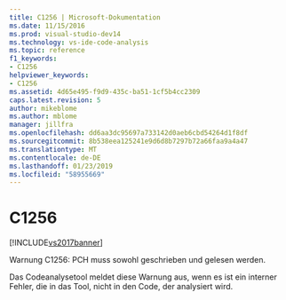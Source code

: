 ```yaml
---
title: C1256 | Microsoft-Dokumentation
ms.date: 11/15/2016
ms.prod: visual-studio-dev14
ms.technology: vs-ide-code-analysis
ms.topic: reference
f1_keywords:
- C1256
helpviewer_keywords:
- C1256
ms.assetid: 4d65e495-f9d9-435c-ba51-1cf5b4cc2309
caps.latest.revision: 5
author: mikeblome
ms.author: mblome
manager: jillfra
ms.openlocfilehash: dd6aa3dc95697a733142d0aeb6cbd54264d1f8df
ms.sourcegitcommit: 8b538eea125241e9d6d8b7297b72a66faa9a4a47
ms.translationtype: MT
ms.contentlocale: de-DE
ms.lasthandoff: 01/23/2019
ms.locfileid: "58955669"
---
```

# <a name="c1256"></a>C1256
[!INCLUDE[vs2017banner](../includes/vs2017banner.md)]

Warnung C1256: PCH muss sowohl geschrieben und gelesen werden.  
  
 Das Codeanalysetool meldet diese Warnung aus, wenn es ist ein interner Fehler, die in das Tool, nicht in den Code, der analysiert wird.
